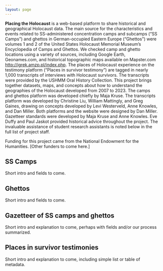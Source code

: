 ```yaml
---
layout: page
---
```


**Placing the Holocaust** is a web-based platform to share historical and geographical Holocaust data. The main source for the characteristics and events related to SS-administered concentration camps and subcamps (“SS Camps”) and ghettos in German-occupied Eastern Europe (“Ghettos”) were volumes 1 and 2 of the United States Holocaust Memorial Museum’s Encyclopedia of Camps and Ghettos. We checked camp and ghetto locations using a variety of sources, including Google Earth, Geonames.com, and historical topographic maps available on Mapster.com  http://igrek.amzp.pl/index.php. The places of Holocaust experience on the testimony platform (“Places in survivor testimony”) are tagged in nearly 1,000 transcripts of interviews with Holocaust survivors. The transcripts were provided by the USHMM Oral History Collection. 
This project brings together datasets, maps, and concepts about how to understand the geographies of the Holocaust developed from 2007 to 2023. The camps and ghettos platform was developed chiefly by Maja Kruse. The transcripts platform was developed by Christine Liu, William Mattingly, and Greg Gaines, drawing on concepts developed by Levi Westerveld, Anne Knowles, and Dan Miller. Both platforms and the website were designed by Dan Miller. Gazetteer standards were developed by Maja Kruse and Anne Knowles. Eve Duffy and Paul Jaskot provided historical advice throughout the project. The invaluable assistance of student research assistants is noted below in the full list of project staff.  

Funding for this project came from the National Endowment for the Humanities.  [Other funders to come here.]  

## SS Camps
Short intro and fields to come.  

## Ghettos
Short intro and fields to come.  

## Gazetteer of SS camps and ghettos
Short intro and explanation to come, perhaps with fields and/or our process summarized.  

## Places in survivor testimonies
Short intro and explanation to come, including simple list or table of metadata.  
